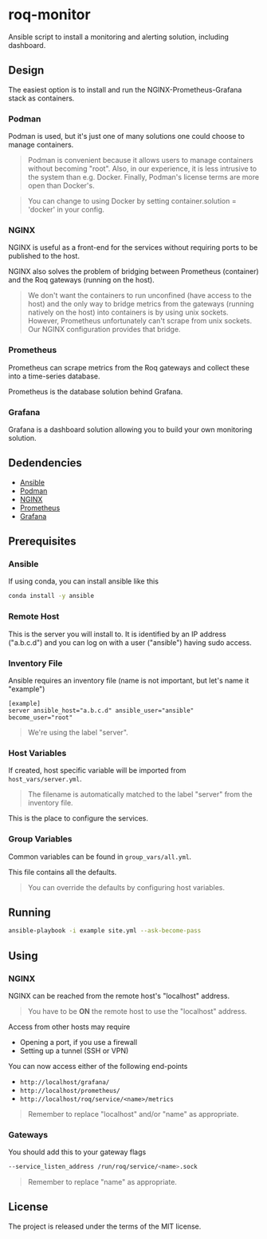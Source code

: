 # roq-monitor

Ansible script to install a monitoring and alerting solution, including dashboard.

## Design

The easiest option is to install and run the NGINX-Prometheus-Grafana stack as containers.

### Podman

Podman is used, but it's just one of many solutions one could choose to manage containers.

> Podman is convenient because it allows users to manage containers without 
> becoming "root". Also, in our experience, it is less intrusive to the system than
> e.g. Docker. Finally, Podman's license terms are more open than Docker's.

> You can change to using Docker by setting container.solution = 'docker' in your config.

### NGINX

NGINX is useful as a front-end for the services without requiring ports to be
published to the host.

NGINX also solves the problem of bridging between Prometheus (container) and the
Roq gateways (running on the host).

> We don't want the containers to run unconfined (have access to the host) and the
> only way to bridge metrics from the gateways (running natively on the host) into
> containers is by using unix sockets. However, Prometheus unfortunately can't
> scrape from unix sockets. Our NGINX configuration provides that bridge.

### Prometheus

Prometheus can scrape metrics from the Roq gateways and collect these into a
time-series database.

Prometheus is the database solution behind Grafana.

### Grafana

Grafana is a dashboard solution allowing you to build your own monitoring solution.


## Dedendencies

* [Ansible](https://www.ansible.com/)
* [Podman](https://podman.io/)
* [NGINX](https://www.nginx.com/)
* [Prometheus](https://prometheus.io/)
* [Grafana](https://grafana.com/)


## Prerequisites

### Ansible

If using conda, you can install ansible like this

```bash
conda install -y ansible
```

### Remote Host

This is the server you will install to.
It is identified by an IP address ("a.b.c.d") and you can log on with a user
("ansible") having sudo access.

### Inventory File

Ansible requires an inventory file (name is not important, but let's name it "example")

```
[example]
server ansible_host="a.b.c.d" ansible_user="ansible" become_user="root"
```

> We're using the label "server".

### Host Variables

If created, host specific variable will be imported from `host_vars/server.yml`.

> The filename is automatically matched to the label "server" from the inventory file.

This is the place to configure the services.

### Group Variables

Common variables can be found in `group_vars/all.yml`.

This file contains all the defaults.

> You can override the defaults by configuring host variables.


## Running

```bash
ansible-playbook -i example site.yml --ask-become-pass
```

## Using

### NGINX

NGINX can be reached from the remote host's "localhost" address.

> You have to be **ON** the remote host to use the "localhost" address.

Access from other hosts may require

* Opening a port, if you use a firewall
* Setting up a tunnel (SSH or VPN)

You can now access either of the following end-points

* `http://localhost/grafana/`
* `http://localhost/prometheus/`
* `http://localhost/roq/service/<name>/metrics`

> Remember to replace "localhost" and/or "name" as appropriate.

### Gateways

You should add this to your gateway flags

```bash
--service_listen_address /run/roq/service/<name>.sock
```

> Remember to replace "name" as appropriate.


## License

The project is released under the terms of the MIT license.
